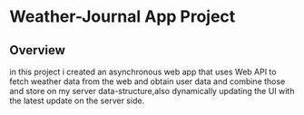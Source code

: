 # Weather-Journal App Project

## Overview
in this project i created an asynchronous web app that uses Web API to fetch weather data from the web and obtain user data and combine those and store on my server data-structure,also dynamically updating the UI with the latest update on the server side.


